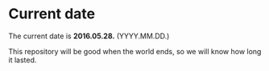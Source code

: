 # Current date

The current date is **2016.05.28.** (YYYY.MM.DD.)

This repository will be good when the world ends, so we will know how long it lasted.